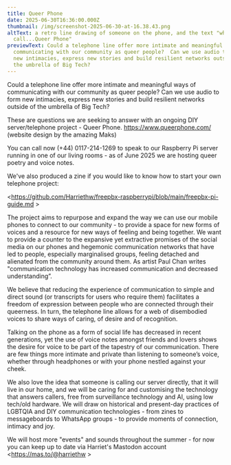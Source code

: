 ```yaml
---
title: Queer Phone
date: 2025-06-30T16:36:00.000Z
thumbnail: /img/screenshot-2025-06-30-at-16.38.43.png
altText: a retro line drawing of someone on the phone, and the text "why not
  call...Queer Phone"
previewText: Could a telephone line offer more intimate and meaningful ways of
  communicating with our community as queer people?  Can we use audio to form
  new intimacies, express new stories and build resilient networks outside of
  the umbrella of Big Tech?
---
```

Could a telephone line offer more intimate and meaningful ways of communicating with our community as queer people?  Can we use audio to form new intimacies, express new stories and build resilient networks outside of the umbrella of Big Tech?

These are questions we are seeking to answer with an ongoing DIY server/telephone project - Queer Phone. <https://www.queerphone.com/>  (website design by the amazing Maks)

You can call now (+44) 0117-214-1269 to speak to our Raspberry Pi server running in one of our living rooms - as of June 2025 we are hosting queer poetry and voice notes.

We've also produced a zine if you would like to know how to start your own telephone project:

<https://github.com/Harriethw/freepbx-raspberrypi/blob/main/freepbx-pi-guide.md >

The project aims to repurpose and expand the way we can use our mobile phones to connect to our community - to provide a space for new forms of voices and a resource for new ways of feeling and being together. We want to provide a counter to the expansive yet extractive promises of the social media on our phones and hegemonic communication networks that have led to people, especially marginalised groups, feeling detached and alienated from the community around them. As artist Paul Chan writes "communication technology has increased communication and decreased understanding”.

We believe that reducing the experience of communication to simple and direct sound (or transcripts for users who require them) facilitates a freedom of expression between people who are connected through their queerness. In turn, the telephone line allows for a web of disembodied voices to share ways of caring, of desire and of recognition. 

Talking on the phone as a form of social life has decreased in recent generations, yet the use of voice notes amongst friends and lovers shows the desire for voice to be part of the tapestry of our communication. There are few things more intimate and private than listening to someone’s voice, whether through headphones or with your phone nestled against your cheek. 

We also love the idea that someone is calling our server directly, that it will live in our home, and we will be caring for and customising the technology that answers callers, free from surveillance technology and AI, using low tech/old hardware. We will draw on historical and present-day practices of LGBTQIA and DIY communication technologies - from zines to messageboards to WhatsApp groups - to provide moments of connection, intimacy and joy.

We will host more "events" and sounds throughout the summer - for now you can keep up to date via Harriet's Mastodon account <https://mas.to/@harriethw >
